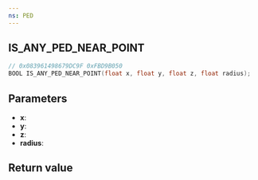 ```yaml
---
ns: PED
---
```

## IS_ANY_PED_NEAR_POINT

```c
// 0x083961498679DC9F 0xFBD9B050
BOOL IS_ANY_PED_NEAR_POINT(float x, float y, float z, float radius);
```


## Parameters
* **x**: 
* **y**: 
* **z**: 
* **radius**: 

## Return value
